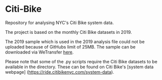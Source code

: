 # Citi-Bike
Repository for analysing NYC's Citi Bike system data.

The project is based on the monthly Citi Bike datasets in 2019.

The 2019 sample which is used in the 2019 analysis file could not be uploaded because of GitHubs limit of 25MB. The sample can be downloaded via WeTransfer [here](https://we.tl/t-p6H4Zva7xV).

Please note that some of the .py scripts require the Citi Bike datasets to be available in the directory. These can be found on Citi Bike's [system data webpage] (https://ride.citibikenyc.com/system-data).
